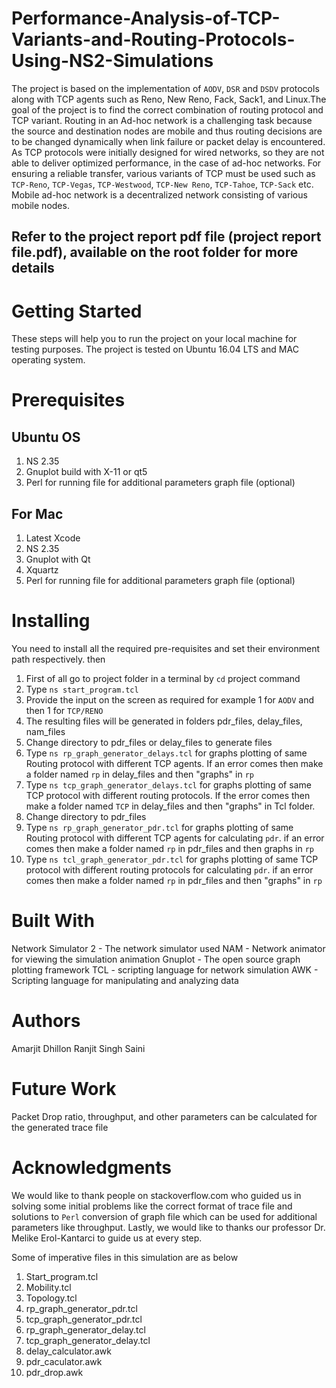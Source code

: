 # Performance-Analysis-of-TCP-Variants-and-Routing-Protocols-Using-NS2-Simulations
The project is based on the implementation of `AODV`, `DSR` and `DSDV` protocols along with TCP agents such as Reno, New Reno, Fack, Sack1, and Linux.The goal of the project is to find the correct combination of routing protocol and TCP variant. Routing in an Ad-hoc network is a challenging task because the source and destination nodes are mobile and thus routing decisions are to be changed dynamically when link failure or packet delay is encountered. As TCP protocols were initially designed for wired networks, so they are not able to deliver optimized performance, in the case of ad-hoc networks. For ensuring a reliable transfer, various variants of TCP must be used such as `TCP-Reno`, `TCP-Vegas`, `TCP-Westwood`, `TCP-New Reno`, `TCP-Tahoe`, `TCP-Sack` etc. Mobile ad-hoc network is a decentralized network consisting of various mobile nodes. 

## Refer to the project report pdf file (project report file.pdf), available on the root folder for more details 

#  Getting Started
These steps will help you to run the project on your local machine for testing purposes. The project is tested on Ubuntu 16.04 LTS and MAC operating system.

# Prerequisites
## Ubuntu OS 
  1. NS 2.35
  2. Gnuplot build with X-11 or qt5
  3. Perl for running file for additional parameters graph file (optional)

## For Mac
 1. Latest Xcode
 2. NS 2.35
 3. Gnuplot with Qt
 4. Xquartz
 5. Perl for running file for additional parameters graph file (optional)

# Installing 
You need to install all the required pre-requisites and set their environment path respectively. then

1. First of all go to project folder in a terminal by `cd` project command
2. Type `ns start_program.tcl`
3. Provide the input on the screen as required for example 1 for `AODV` and then  1 for `TCP/RENO`
4. The resulting files will be generated in folders pdr_files, delay_files, nam_files
5. Change directory to pdr_files or delay_files to generate files
6. Type `ns rp_graph_generator_delays.tcl` for graphs plotting of same Routing protocol with different TCP agents. If an error comes then make a folder named `rp` in delay_files and then "graphs" in `rp`
7. Type `ns tcp_graph_generator_delays.tcl` for graphs plotting of same TCP protocol with different routing protocols. If the error comes then make a folder named `TCP` in delay_files and then "graphs" in Tcl folder.
9. Change directory to pdr_files
8. Type `ns rp_graph_generator_pdr.tcl` for graphs plotting of same Routing protocol with different TCP agents for calculating `pdr`. if an error comes then make a folder named `rp` in pdr_files and then graphs in `rp`
9. Type `ns tcl_graph_generator_pdr.tcl` for graphs plotting of same TCP protocol with different routing protocols for calculating `pdr`. if an error comes then make a folder named `rp` in pdr_files and then "graphs" in `rp`

# Built With 
Network Simulator 2 - The network simulator used
NAM - Network animator for viewing the simulation animation
Gnuplot - The open source graph plotting framework
TCL - scripting language for network simulation
AWK - Scripting language for manipulating and analyzing data

#  Authors 
Amarjit Dhillon
Ranjit Singh Saini

#  Future Work 
Packet Drop ratio, throughput, and other parameters can be calculated for the generated trace file

# Acknowledgments
We would like to thank people on stackoverflow.com who guided us in solving some initial problems like the correct format of trace file and solutions to `Perl` conversion of graph file which can be used for additional parameters like throughput. Lastly, we would like to thanks our professor Dr. Melike Erol-Kantarci to guide us at every step.

Some of imperative files in this simulation are as below
1. Start_program.tcl
2. Mobility.tcl
3. Topology.tcl
4. rp_graph_generator_pdr.tcl
5. tcp_graph_generator_pdr.tcl
6. rp_graph_generator_delay.tcl
7. tcp_graph_generator_delay.tcl
8. delay_calculator.awk
9. pdr_caculator.awk
10. pdr_drop.awk

